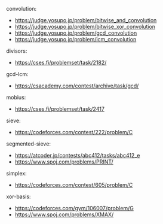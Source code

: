 convolution:
- https://judge.yosupo.jp/problem/bitwise_and_convolution
- https://judge.yosupo.jp/problem/bitwise_xor_convolution
- https://judge.yosupo.jp/problem/gcd_convolution
- https://judge.yosupo.jp/problem/lcm_convolution 

divisors:
- https://cses.fi/problemset/task/2182/

gcd-lcm:
- https://csacademy.com/contest/archive/task/gcd/

mobius:
- https://cses.fi/problemset/task/2417

sieve:
- https://codeforces.com/contest/222/problem/C

segmented-sieve:
- https://atcoder.jp/contests/abc412/tasks/abc412_e
- https://www.spoj.com/problems/PRINT/

simplex:
- https://codeforces.com/contest/605/problem/C

xor-basis:
- https://codeforces.com/gym/106007/problem/G
- https://www.spoj.com/problems/XMAX/ 

